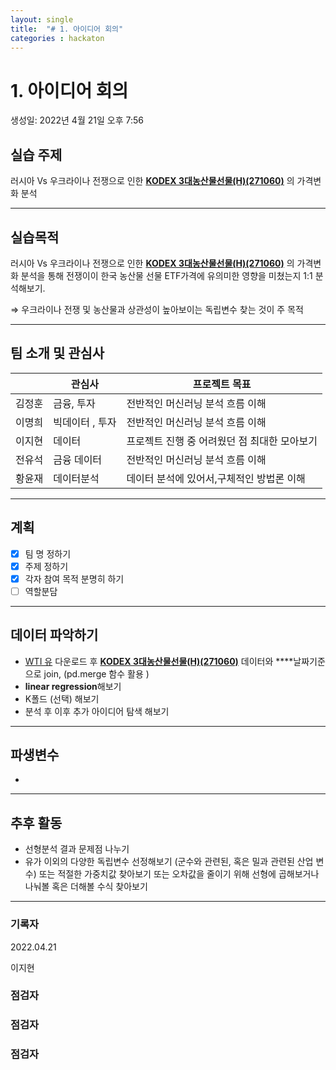 ```yaml
---
layout: single
title:  "# 1. 아이디어 회의"
categories : hackaton
---
```




# 1. 아이디어 회의

생성일: 2022년 4월 21일 오후 7:56

## 실습 주제

러시아 Vs 우크라이나 전쟁으로 인한 **[KODEX 3대농산물선물(H)(271060)](https://www.kodex.com/product_view.do?fId=2ETF84)** 의 가격변화 분석 

---

## 실습목적

러시아 Vs 우크라이나 전쟁으로 인한 **[KODEX 3대농산물선물(H)(271060)](https://www.kodex.com/product_view.do?fId=2ETF84)** 의 가격변화 분석을 통해 전쟁이이 한국 농산물 선물 ETF가격에 유의미한 영향을 미쳤는지  1:1 분석해보기. 

⇒ 우크라이나 전쟁 및 농산물과 상관성이 높아보이는 독립변수 찾는 것이 주 목적 

---

## 팀 소개 및 관심사

|  | 관심사  | 프로젝트 목표  |
| --- | --- | --- |
| 김정훈 | 금융, 투자  | 전반적인 머신러닝 분석 흐름 이해   |
| 이명희 | 빅데이터 , 투자  | 전반적인 머신러닝 분석 흐름 이해   |
| 이지현 | 데이터 | 프로젝트 진행 중 어려웠던 점 최대한 모아보기  |
| 전유석 | 금융 데이터  | 전반적인 머신러닝 분석 흐름 이해   |
| 황윤재  | 데이터분석 | 데이터 분석에 있어서,구체적인 방법론 이해  |

---

## 계획

- [x]  팀 명 정하기
- [x]  주제 정하기
- [x]  각자 참여 목적 분명히 하기
- [ ]  역할분담

---

## 데이터 파악하기

- [WTI 유](https://kr.investing.com/commodities/crude-oil) 다운로드 후  **[KODEX 3대농산물선물(H)(271060)](https://www.kodex.com/product_view.do?fId=2ETF84)**  데이터와 ****날짜기준으로 join, (pd.merge 함수 활용 )
- **linear regression**해보기
- K폴드 (선택) 해보기
- 분석 후 이후 추가 아이디어 탐색 해보기

---

## 파생변수

- 

---

## 추후 활동

- 선형분석 결과 문제점 나누기
- 유가 이외의 다양한 독립변수 선정해보기 (군수와 관련된, 혹은 밀과 관련된 산업 변수)  또는 
적절한 가중치값 찾아보기 또는 
오차값을 줄이기 위해 선형에  곱해보거나 나눠볼 혹은 더해볼 수식 찾아보기

---

### 기록자

2022.04.21

이지현

### 점검자

### 점검자

 

### 점검자
